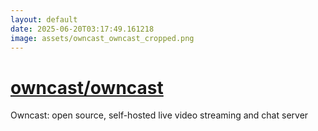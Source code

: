 ```yaml
---
layout: default
date: 2025-06-20T03:17:49.161218
image: assets/owncast_owncast_cropped.png
---
```


# [owncast/owncast](https://github.com/owncast/owncast)

Owncast: open source, self-hosted live video streaming and chat server
